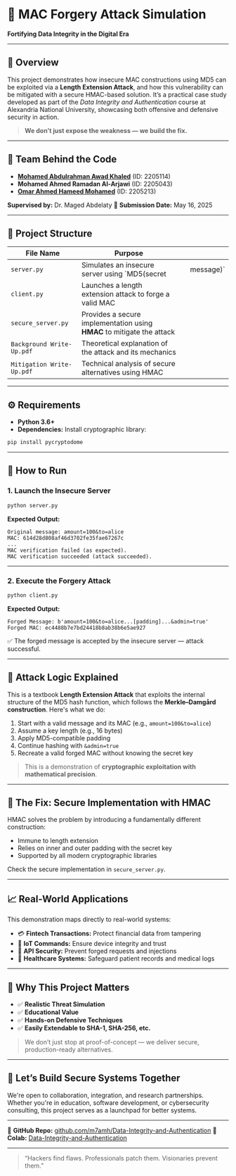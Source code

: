 # 🔐 MAC Forgery Attack Simulation

**Fortifying Data Integrity in the Digital Era**

---

## 🎯 Overview

This project demonstrates how insecure MAC constructions using MD5 can be exploited via a **Length Extension Attack**, and how this vulnerability can be mitigated with a secure HMAC-based solution. It’s a practical case study developed as part of the *Data Integrity and Authentication* course at Alexandria National University, showcasing both offensive and defensive security in action.

> **We don’t just expose the weakness — we build the fix.**

---

## 🧠 Team Behind the Code

* **[Mohamed Abdulrahman Awad Khaled](https://github.com/m7amh)** (ID: 2205114)
* **Mohamed Ahmed Ramadan Al-Arjawi** (ID: 2205043)
* **[Omar Ahmed Hameed Mohamed](https://github.com/Magical1337)** (ID: 2205213)

**Supervised by:** Dr. Maged Abdelaty
📅 **Submission Date:** May 16, 2025

---

## 🧩 Project Structure

| File Name                 | Purpose                                                                |   |            |
| ------------------------- | ---------------------------------------------------------------------- | - | ---------- |
| `server.py`               | Simulates an insecure server using \`MD5(secret                        |   | message)\` |
| `client.py`               | Launches a length extension attack to forge a valid MAC                |   |            |
| `secure_server.py`        | Provides a secure implementation using **HMAC** to mitigate the attack |   |            |
| `Background Write-Up.pdf` | Theoretical explanation of the attack and its mechanics                |   |            |
| `Mitigation Write-Up.pdf` | Technical analysis of secure alternatives using HMAC                   |   |            |

---

## ⚙️ Requirements

* **Python 3.6+**
* **Dependencies:**
  Install cryptographic library:

```bash
pip install pycryptodome
```

---

## 🚀 How to Run

### 1. Launch the Insecure Server

```bash
python server.py
```

**Expected Output:**

```
Original message: amount=100&to=alice
MAC: 614d28d808af46d3702fe35fae67267c
...
MAC verification failed (as expected).
MAC verification succeeded (attack succeeded).
```

---

### 2. Execute the Forgery Attack

```bash
python client.py
```

**Expected Output:**

```
Forged Message: b'amount=100&to=alice...[padding]...&admin=true'
Forged MAC: ec4488b7e7bd24418b8ab38b6e5ae927
```

✅ The forged message is accepted by the insecure server — attack successful.

---

## 🧠 Attack Logic Explained

This is a textbook **Length Extension Attack** that exploits the internal structure of the MD5 hash function, which follows the **Merkle–Damgård construction**. Here's what we do:

1. Start with a valid message and its MAC (e.g., `amount=100&to=alice`)
2. Assume a key length (e.g., 16 bytes)
3. Apply MD5-compatible padding
4. Continue hashing with `&admin=true`
5. Recreate a valid forged MAC without knowing the secret key

> This is a demonstration of **cryptographic exploitation with mathematical precision**.

---

## 🔐 The Fix: Secure Implementation with HMAC

HMAC solves the problem by introducing a fundamentally different construction:

* Immune to length extension
* Relies on inner and outer padding with the secret key
* Supported by all modern cryptographic libraries

Check the secure implementation in `secure_server.py`.

---

## 📈 Real-World Applications

This demonstration maps directly to real-world systems:

* 💳 **Fintech Transactions:** Protect financial data from tampering
* 📡 **IoT Commands:** Ensure device integrity and trust
* 🔐 **API Security:** Prevent forged requests and injections
* 🏥 **Healthcare Systems:** Safeguard patient records and medical logs

---

## 🌟 Why This Project Matters

* ✅ **Realistic Threat Simulation**
* ✅ **Educational Value**
* ✅ **Hands-on Defensive Techniques**
* ✅ **Easily Extendable to SHA-1, SHA-256, etc.**

> We don’t just stop at proof-of-concept — we deliver secure, production-ready alternatives.

---

## 🤝 Let’s Build Secure Systems Together

We're open to collaboration, integration, and research partnerships. Whether you're in education, software development, or cybersecurity consulting, this project serves as a launchpad for better systems.

---

📂 **GitHub Repo:** [github.com/m7amh/Data-Integrity-and-Authentication](https://github.com/m7amh/Data-Integrity-and-Authentication)
📂 **Colab:** [Data-Integrity-and-Authentication](https://colab.research.google.com/drive/1z6JDIvhzgv_fYJlkSSBGsHVGJCmYdjIN?usp=sharing)

---

> “Hackers find flaws. Professionals patch them. Visionaries prevent them.”
